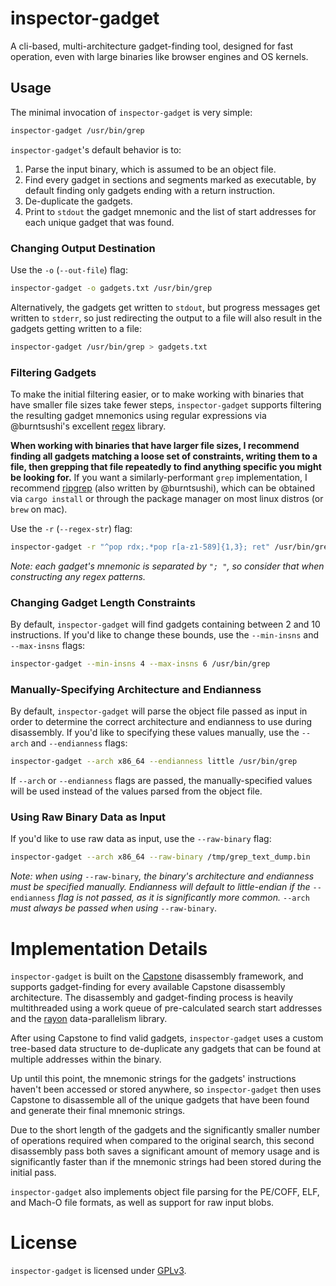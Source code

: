 # inspector-gadget

A cli-based, multi-architecture gadget-finding tool, designed for fast
operation, even with large binaries like browser engines and OS kernels.

## Usage

The minimal invocation of `inspector-gadget` is very simple:
```bash
inspector-gadget /usr/bin/grep
```
`inspector-gadget`'s default behavior is to:
1. Parse the input binary, which is assumed to be an object file.
2. Find every gadget in sections and segments marked as executable, by
default finding only gadgets ending with a return instruction.
3. De-duplicate the gadgets.
4. Print to `stdout` the gadget mnemonic and the list of start addresses
for each unique gadget that was found.

### Changing Output Destination

Use the `-o` (`--out-file`) flag:

```bash
inspector-gadget -o gadgets.txt /usr/bin/grep
```

Alternatively, the gadgets get written to `stdout`, but progress messages get
written to `stderr`, so just redirecting the output to a file will also result
in the gadgets getting written to a file:

```bash
inspector-gadget /usr/bin/grep > gadgets.txt
```

### Filtering Gadgets

To make the initial filtering easier, or to make working with binaries that
have smaller file sizes take fewer steps, `inspector-gadget` supports
filtering the resulting gadget mnemonics using regular expressions via
@burntsushi's excellent [regex](https://docs.rs/regex) library.

**When working with binaries that have larger file sizes, I recommend finding
all gadgets matching a loose set of constraints, writing them to a file, then
grepping that file repeatedly to find anything specific you might be looking
for.** If you want a similarly-performant `grep` implementation, I recommend
[ripgrep](https://github.com/BurntSushi/ripgrep) (also written by @burntsushi),
which can be obtained via `cargo install` or through the package manager on most
linux distros (or `brew` on mac).

Use the `-r` (`--regex-str`) flag:

```bash
inspector-gadget -r "^pop rdx;.*pop r[a-z1-589]{1,3}; ret" /usr/bin/grep
```

*Note: each gadget's mnemonic is separated by *`"; "`*, so consider that when
constructing any regex patterns.*

### Changing Gadget Length Constraints

By default, `inspector-gadget` will find gadgets containing between 2 and 10
instructions. If you'd like to change these bounds, use the `--min-insns` and
`--max-insns` flags:

```bash
inspector-gadget --min-insns 4 --max-insns 6 /usr/bin/grep
```

### Manually-Specifying Architecture and Endianness

By default, `inspector-gadget` will parse the object file passed as input in
order to determine the correct architecture and endianness to use during
disassembly. If you'd like to specifying these values manually, use the
`--arch` and `--endianness` flags:

```bash
inspector-gadget --arch x86_64 --endianness little /usr/bin/grep
```

If `--arch` or `--endianness` flags are passed, the manually-specified values
will be used instead of the values parsed from the object file.

### Using Raw Binary Data as Input

If you'd like to use raw data as input, use the `--raw-binary` flag:

```bash
inspector-gadget --arch x86_64 --raw-binary /tmp/grep_text_dump.bin
```

*Note: when using* `--raw-binary`*, the binary's architecture and endianness
must be specified manually. Endianness will default to little-endian if the*
`--endianness` *flag is not passed, as it is significantly more common.*
`--arch` *must always be passed when using* `--raw-binary`.

# Implementation Details

`inspector-gadget` is built on the
[Capstone](https://www.capstone-engine.org) disassembly framework, and
supports gadget-finding for every available Capstone disassembly
architecture. The disassembly and gadget-finding process is heavily
multithreaded using a work queue of pre-calculated search start addresses
and the [rayon](https://docs.rs/rayon) data-parallelism library.

After using Capstone to find valid gadgets, `inspector-gadget` uses a
custom tree-based data structure to de-duplicate any gadgets that can be
found at multiple addresses within the binary.

Up until this point, the mnemonic strings for the gadgets' instructions
haven't been accessed or stored anywhere, so `inspector-gadget` then uses
Capstone to disassemble all of the unique gadgets that have been found and
generate their final mnemonic strings.

Due to the short length of the  gadgets and the significantly smaller
number of operations required when compared to the original search, this
second disassembly pass both saves a significant amount of memory usage
and is significantly faster than if the mnemonic strings had been stored
during the initial pass.

`inspector-gadget` also implements object file parsing for the PE/COFF,
ELF, and Mach-O file formats, as well as support for raw input blobs.

# License
`inspector-gadget` is licensed under [GPLv3](LICENSE).